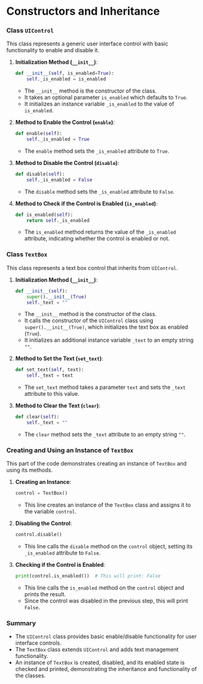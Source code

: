 # Constructors and Inheritance

### Class `UIControl`
This class represents a generic user interface control with basic functionality to enable and disable it.

1. **Initialization Method (`__init__`)**:
    ```python
    def __init__(self, is_enabled=True):
        self._is_enabled = is_enabled
    ```
    - The `__init__` method is the constructor of the class.
    - It takes an optional parameter `is_enabled` which defaults to `True`.
    - It initializes an instance variable `_is_enabled` to the value of `is_enabled`.

2. **Method to Enable the Control (`enable`)**:
    ```python
    def enable(self):
        self._is_enabled = True
    ```
    - The `enable` method sets the `_is_enabled` attribute to `True`.

3. **Method to Disable the Control (`disable`)**:
    ```python
    def disable(self):
        self._is_enabled = False
    ```
    - The `disable` method sets the `_is_enabled` attribute to `False`.

4. **Method to Check if the Control is Enabled (`is_enabled`)**:
    ```python
    def is_enabled(self):
        return self._is_enabled
    ```
    - The `is_enabled` method returns the value of the `_is_enabled` attribute, indicating whether the control is enabled or not.

### Class `TextBox`
This class represents a text box control that inherits from `UIControl`.

1. **Initialization Method (`__init__`)**:
    ```python
    def __init__(self):
        super().__init__(True)
        self._text = ""
    ```
    - The `__init__` method is the constructor of the class.
    - It calls the constructor of the `UIControl` class using `super().__init__(True)`, which initializes the text box as enabled (`True`).
    - It initializes an additional instance variable `_text` to an empty string `""`.

2. **Method to Set the Text (`set_text`)**:
    ```python
    def set_text(self, text):
        self._text = text
    ```
    - The `set_text` method takes a parameter `text` and sets the `_text` attribute to this value.

3. **Method to Clear the Text (`clear`)**:
    ```python
    def clear(self):
        self._text = ""
    ```
    - The `clear` method sets the `_text` attribute to an empty string `""`.

### Creating and Using an Instance of `TextBox`
This part of the code demonstrates creating an instance of `TextBox` and using its methods.

1. **Creating an Instance**:
    ```python
    control = TextBox()
    ```
    - This line creates an instance of the `TextBox` class and assigns it to the variable `control`.

2. **Disabling the Control**:
    ```python
    control.disable()
    ```
    - This line calls the `disable` method on the `control` object, setting its `_is_enabled` attribute to `False`.

3. **Checking if the Control is Enabled**:
    ```python
    print(control.is_enabled())  # This will print: False
    ```
    - This line calls the `is_enabled` method on the `control` object and prints the result.
    - Since the control was disabled in the previous step, this will print `False`.

### Summary
- The `UIControl` class provides basic enable/disable functionality for user interface controls.
- The `TextBox` class extends `UIControl` and adds text management functionality.
- An instance of `TextBox` is created, disabled, and its enabled state is checked and printed, demonstrating the inheritance and functionality of the classes.